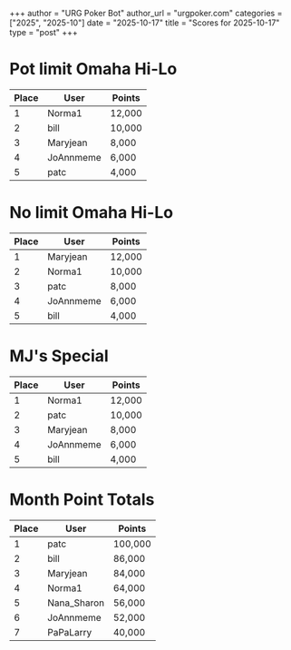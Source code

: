 +++
author = "URG Poker Bot"
author_url = "urgpoker.com"
categories = ["2025", "2025-10"]
date = "2025-10-17"
title = "Scores for 2025-10-17"
type = "post"
+++
# Pot limit Omaha Hi-Lo

| Place | User | Points |
|-------|------|--------|
| 1 | Norma1 | 12,000 |
| 2 | bill | 10,000 |
| 3 | Maryjean | 8,000 |
| 4 | JoAnnmeme | 6,000 |
| 5 | patc | 4,000 |

# No limit Omaha Hi-Lo

| Place | User | Points |
|-------|------|--------|
| 1 | Maryjean | 12,000 |
| 2 | Norma1 | 10,000 |
| 3 | patc | 8,000 |
| 4 | JoAnnmeme | 6,000 |
| 5 | bill | 4,000 |

# MJ's Special

| Place | User | Points |
|-------|------|--------|
| 1 | Norma1 | 12,000 |
| 2 | patc | 10,000 |
| 3 | Maryjean | 8,000 |
| 4 | JoAnnmeme | 6,000 |
| 5 | bill | 4,000 |

# Month Point Totals

| Place | User | Points |
|-------|------|--------|
| 1 | patc | 100,000 |
| 2 | bill | 86,000 |
| 3 | Maryjean | 84,000 |
| 4 | Norma1 | 64,000 |
| 5 | Nana_Sharon | 56,000 |
| 6 | JoAnnmeme | 52,000 |
| 7 | PaPaLarry | 40,000 |

